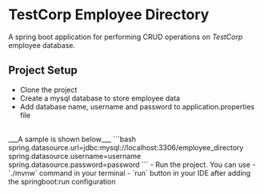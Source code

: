 # TestCorp Employee Directory

A spring boot application for performing CRUD operations on _TestCorp_ employee database.

## Project Setup
- Clone the project
- Create a mysql database to store employee data
- Add database name, username and password to application.properties file
<br>
___A sample is shown below___
```bash
spring.datasource.url=jdbc:mysql://localhost:3306/employee_directory
spring.datasource.username=username
spring.datasource.password=password
```
- Run the project. You can use
  - `./mvnw` command in your terminal
  - `run` button in your IDE after adding the springboot:run configuration
